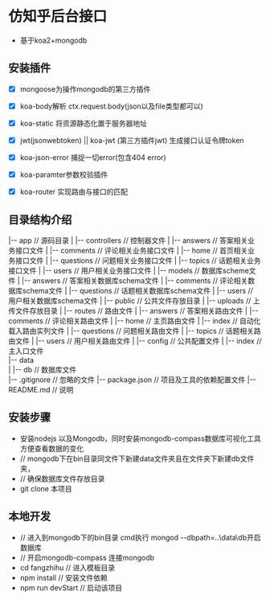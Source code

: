 # 仿知乎后台接口 #
- 基于koa2+mongodb

## 安装插件 ##
- [x] mongoose为操作mongodb的第三方插件
- [x] koa-body解析 ctx.request.body(json以及file类型都可以)
- [x] koa-static 将资源静态化置于服务器地址
- [x] jwt(jsonwebtoken) ||  koa-jwt (第三方插件jwt) 生成接口认证令牌token
- [x] koa-json-error  捕捉一切error(包含404 error)
- [x] koa-paramter参数校验插件
- [x] koa-router 实现路由与接口的匹配


## 目录结构介绍 ##

|--  app                                 // 源码目录
|       |-- controllers                  // 控制器文件
|                |-- answers             // 答案相关业务接口文件
|                |-- comments            // 评论相关业务接口文件
|                |-- home                // 首页相关业务接口文件
|                |-- questions           // 问题相关业务接口文件
|                |-- topics              // 话题相关业务接口文件
|                |-- users               // 用户相关业务接口文件
|       |-- models                       // 数据库scheme文件
|                |-- answers             // 答案相关数据库schema文件
|                |-- comments            // 评论相关数据库schema文件
|                |-- questions           // 话题相关数据库schema文件
|                |-- users               // 用户相关数据库schema文件
|       |-- public                       // 公共文件存放目录
|                |-- uploads             // 上传文件存放目录
|       |-- routes                       // 路由文件
|                |-- answers             // 答案相关路由文件
|                |-- comments            // 评论相关路由文件
|                |-- home                // 主页路由文件
|                |-- index               // 自动化载入路由实列文件
|                |-- questions           // 问题相关路由文件
|                |-- topics              // 话题相关路由文件
|                |-- users               // 用户相关路由文件
|      |-- config                       // 公共配置文件
|      |-- index                        // 主入口文件       
|--  data                             
|       |-- db                           // 数据库文件    
|-- .gitignore                           // 忽略的文件
|--  package.json                        // 项目及工具的依赖配置文件
|--  README.md                           // 说明


## 安装步骤 ##
 -  安装nodejs 以及Mongodb，同时安装mongodb-compass数据库可视化工具方便查看数据的变化
 -  // mongodb下在bin目录同文件下新建data文件夹且在文件夹下新建db文件夹，
 -  // 确保数据库文件存放目录
 -  git clone 本项目


  ## 本地开发 ##
  - // 进入到mongodb下的bin目录  cmd执行 mongod --dbpath=..\data\db开启数据库
  - // 开启mongodb-compass 连接mongodb
  - cd fangzhihu // 进入模板目录
  - npm install    // 安装文件依赖
  - npm run devStart // 启动该项目



